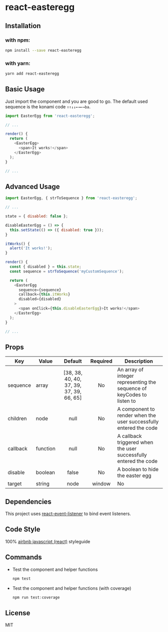 # react-easteregg

## Installation

### with npm:

```sh
npm install --save react-easteregg
```

### with yarn:

```sh
yarn add react-easteregg
```

## Basic Usage

Just import the component and you are good to go. The default used sequence is the konami code `↑↑↓↓←→←→ba`.

```javascript
import EasterEgg from 'react-easteregg';

// ...

render() {
  return (
    <EasterEgg>
      <span>It works!</span>
    </EasterEgg>
  );
}

// ...
```

## Advanced Usage

```javascript
import EasterEgg, { strToSequence } from 'react-easteregg';

// ...

state = { disabled: false };

disableEasterEgg = () => {
  this.setState(() => ({ disabled: true }));
}

itWorks() {
  alert('It works!');
}

render() {
  const { disabled } = this.state;
  const sequence = strToSequence('myCustomSequence');

  return (
    <EasterEgg
      sequence={sequence}
      callback={this.itWorks}
      disabled={disabled}
    >
      <span onClick={this.disableEasterEgg}>It works!</span>
    </EasterEgg>
  );
}

// ...
```

## Props
| Key       | Value          | Default     | Required | Description                                                                                           |
|-----------|----------------|:-----------:|:--------:|-------------------------------------------------------------------------------------------------------|
| sequence  | array          | [38, 38, 40, 40, 37, 39, 37, 39, 66, 65]   | No       | An array of integer representing the sequence of keyCodes to listen to |
| children  | node           | null        | No       | A component to render when the user successfully entered the code                                     |
| callback  | function       | null        | No       | A callback triggered when the user successfully entered the code                                      |
| disable   | boolean        | false       | No       | A boolean to hide the easter egg                                                                      |
| target    | string|node    | window      | No       | A string (window|document) or node to bind the keyUp listener to                                      |

## Dependencies
This project uses [react-event-listener](https://www.npmjs.com/package/react-event-listener) to bind event listeners.

## Code Style
100% [airbnb javascript (react)](https://github.com/airbnb/javascript/tree/master/react) styleguide

## Commands
- Test the component and helper functions

  ```javascript
  npm test
  ```

- Test the component and helper functions (with coverage)

  ```javascript
  npm run test:coverage
  ```

## License

MIT
